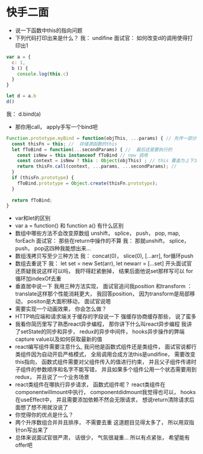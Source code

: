 # 快手二面
- 说一下函数中this的指向问题
- 下列代码打印出来是什么？ 我： undifine 面试官： 如何改变d的调用使得打印出1
```js
var a = {
  c: 1,
  b () {
    console.log(this.c)
  }
}

let d = a.b
d()
```
我： d.bind(a)
- 那你用call， apply手写一个bind吧
```js
Function.prototype.myBind = function(objThis, ...params) { // 先传一部分参数
  const thisFn = this; //  存储源函数的this
  let fToBind = function(...secondParams) { //  最后还是要执行的
    const isNew = this instanceof fToBind // new 调用
    const context = isNew ? this : Object(objThis) ; // this 覆盖为上下文对象
    return thisFn.call(context, ...params, ...secondParams); // 
  }
  if (thisFn.prototype) {
    fToBind.prototype = Object.create(thisFn.prototype);
  }
  
  return fToBind; 
}

```
- var和let的区别
- var a = function() 和 function a() 有什么区别
- 数组中哪些方法不会改变原数组  unshift， splice， push， pop, map, forEach 面试官： 那些在return中操作的不算 我： 那就unshift， splice， push， pop这四种我能想出来...
- 数组浅拷贝写至少三种方法
我： concat(0)， slice(0), [...arr], for循环push
- 数组去重说下
我： let set = new Set(arr), let newarr = [...set]
开头面试官还质疑我说这样可以吗， 我吓得赶紧删掉， 结果后面他说set那样写可以
for循环加indexOf去重
- 垂直居中说一下
我用三种方法实现， 面试官追问我position 和transform ： translate这样那个性能消耗更大， 我回答position， 因为transform是局部移动， positon是大面积移动， 面试官说嗯
- 需要实现一个动画效果， 你会怎么做？
- HTTP响应端和请求端关于缓存的字段说一下
强缓存协商缓存那些， 说了蛮多
- 我看你简历里写了熟悉react异步编程， 那你讲下什么叫react异步编程
我讲了setState的同步和异步， redux的异步中间件， hooks异步操作的弊端capture value以及如何获取最新的值
- react编写组件需要注意什么, 我问他是函数式组件还是类组件， 面试官说都行
类组件因为自动开启严格模式， 全局调用合成方法this是undifine， 需要改变this指向， 函数式组件需要对父组件传入的值进行约束， 并且父子组件传递时子组件的参数顺序和名字不能写错， 并且如果多个组件公用一个状态需要用到redux， 并且说了一个业务场景
- react类组件在哪执行异步请求， 函数式组件呢？
react类组件在componentwillmount中执行， componentdidmount我觉得也可以， hooks在useEffect中， 并且需要添加依赖不然会无限请求， 想说return清除请求后面想了想不用就没说了
- 你觉得你的优点是什么？
- 两个升序数组合并并且排序， 不需要去重
这道题目见得太多了， 所以用双指针on写出来了
- 总体来说面试官很严肃， 话很少， 气氛很凝重... 所以有点紧张， 希望能有offer吧
